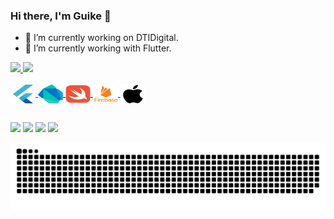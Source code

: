 ### Hi there, I'm Guike 👋
<!--
    **guikebr/guikebr** is a ✨ _special_ ✨ repository because its `README.md` (this file) appears on your GitHub profile.
    Here are some ideas to get you started:
-->

- 🔭 I’m currently working on DTIDigital.
- 🌱 I’m currently working with Flutter.

<div>
  <a href="https://github.com/guikebr">
  <img height="180em" src="https://github-readme-stats.vercel.app/api?username=guikebr&show_icons=true&theme=dark&include_all_commits=true&count_private=true"/>
  <img height="180em" src="https://github-readme-stats.vercel.app/api/top-langs/?username=guikebr&layout=compact&langs_count=7&theme=dark"/>
</div>
<div style="display: inline_block"><br>
  <img align="center" alt="Guikhe-Flutter" height="30" width="40" src="https://github.com/devicons/devicon/blob/master/icons/flutter/flutter-original.svg">
  <img align="center" alt="Guikhe-Dart" height="30" width="40" src="https://github.com/devicons/devicon/blob/master/icons/dart/dart-original.svg">
  <img align="center" alt="Guike-Swift" height="30" width="40" src="https://github.com/devicons/devicon/blob/master/icons/swift/swift-original.svg">
  <img align="center" alt="Guike-Firebase" height="30" width="40" src="https://github.com/devicons/devicon/blob/master/icons/firebase/firebase-plain-wordmark.svg">
  <img align="center" alt="Guike-Swift" height="30" width="40" src="https://github.com/devicons/devicon/blob/master/icons/apple/apple-original.svg">
</div>
  
  ##
   
<div> 
  <a href="https://www.instagram.com/guike.exe/" target="_blank"><img src="https://img.shields.io/badge/-Instagram-%23E4405F?style=for-the-badge&logo=instagram&logoColor=white" target="_blank"></a>
 <a href="https://discord.gg/371093649846435841" target="_blank"><img src="https://img.shields.io/badge/Discord-7289DA?style=for-the-badge&logo=discord&logoColor=white" target="_blank"></a> 
  <a href = "mailto:guilhermesantos130997@gmail.com"><img src="https://img.shields.io/badge/-Gmail-%23333?style=for-the-badge&logo=gmail&logoColor=white" target="_blank"></a>
  <a href="https://www.linkedin.com/in/guilherme-alves-vieira-dos-santos-5a0905149" target="_blank"><img src="https://img.shields.io/badge/-LinkedIn-%230077B5?style=for-the-badge&logo=linkedin&logoColor=white" target="_blank"></a> 
 
   ![Snake animation](https://github.com/guikebr/guikebr/blob/output/github-contribution-grid-snake.svg)
   
</div>

